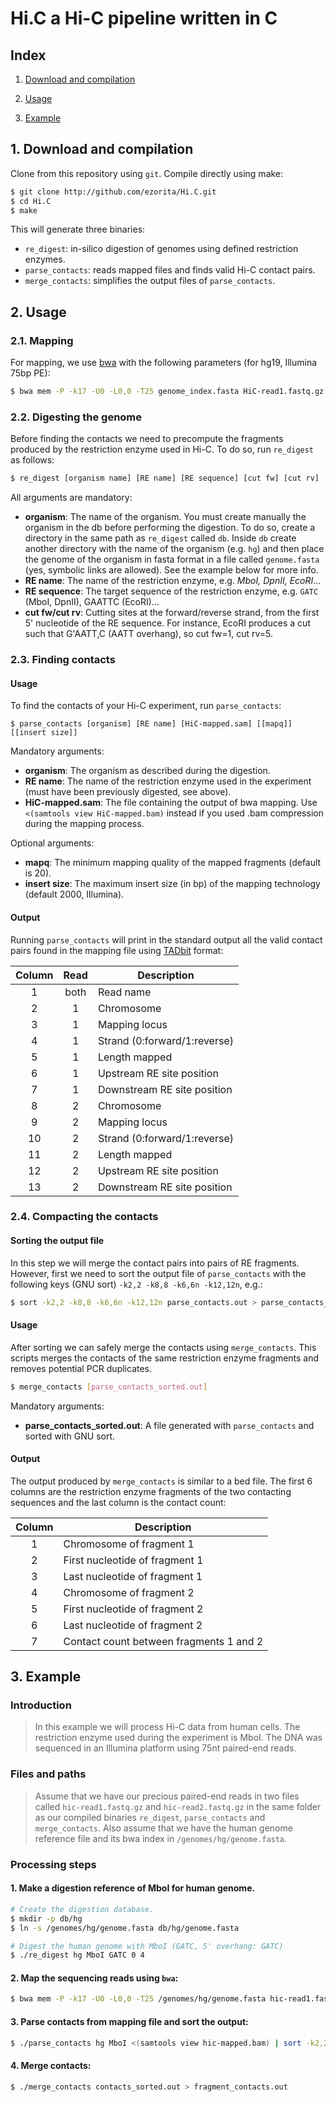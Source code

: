 # Hi.C a Hi-C pipeline written in C

## Index
1. [Download and compilation](#1-download-and-compilation)  

2. [Usage](#2-usage)  

3. [Example](#3-example)  

## 1. Download and compilation

Clone from this repository using `git`. Compile directly using make:
```bash
$ git clone http://github.com/ezorita/Hi.C.git
$ cd Hi.C
$ make
```

This will generate three binaries:
- `re_digest`: in-silico digestion of genomes using defined restriction enzymes.
- `parse_contacts`: reads mapped files and finds valid Hi-C contact pairs.
- `merge_contacts`: simplifies the output files of `parse_contacts`.

## 2. Usage

### 2.1. Mapping

For mapping, we use [bwa](https://github.com/lh3/bwa) with the following parameters (for hg19, Illumina 75bp PE):

```bash
$ bwa mem -P -k17 -U0 -L0,0 -T25 genome_index.fasta HiC-read1.fastq.gz HiC-read2.fastq.gz | samtools view -bS > HiC-mapped.bam
```

### 2.2. Digesting the genome

Before finding the contacts we need to precompute the fragments produced by the restriction enzyme used in Hi-C. To do so, run `re_digest` as follows:

```bash
$ re_digest [organism name] [RE name] [RE sequence] [cut fw] [cut rv]
```

All arguments are mandatory:
- **organism**: The name of the organism. You must create manually the organism in the db before performing the digestion. To do so, create a directory in the same path as `re_digest` called `db`. Inside `db` create another directory with the name of the organism (e.g. `hg`) and then place the genome of the organism in fasta format in a file called `genome.fasta` (yes, symbolic links are allowed). See the example below for more info.
- **RE name**: The name of the restriction enzyme, e.g. *MboI, DpnII, EcoRI*...
- **RE sequence**: The target sequence of the restriction enzyme, e.g. `GATC` (MboI, DpnII), GAATTC (EcoRI)...
- **cut fw/cut rv**: Cutting sites at the forward/reverse strand, from the first 5' nucleotide of the RE sequence. For instance, EcoRI produces a cut such that G'AATT,C (AATT overhang), so cut fw=1, cut rv=5.

### 2.3. Finding contacts

#### Usage

To find the contacts of your Hi-C experiment, run `parse_contacts`:

```
$ parse_contacts [organism] [RE name] [HiC-mapped.sam] [[mapq]] [[insert size]]
```

Mandatory arguments:
- **organism**: The organism as described during the digestion.
- **RE name**: The name of the restriction enzyme used in the experiment (must have been previously digested, see above).
- **HiC-mapped.sam**: The file containing the output of bwa mapping. Use `<(samtools view HiC-mapped.bam)` instead if you used .bam compression during the mapping process.

Optional arguments:
- **mapq**: The minimum mapping quality of the mapped fragments (default is 20).
- **insert size**: The maximum insert size (in bp) of the mapping technology (default 2000, Illumina).

#### Output

Running `parse_contacts` will print in the standard output all the valid contact pairs found in the mapping file using [TADbit](https://github.com/3DGenomes/TADbit) format:

| Column   | Read | Description                  |
| :-------:|:----:|------------------------------|
| 1        | both | Read name                    |
| 2        | 1    | Chromosome                   |
| 3        | 1    | Mapping locus                |
| 4        | 1    | Strand (0:forward/1:reverse) |
| 5        | 1    | Length mapped                |
| 6        | 1    | Upstream RE site position    |
| 7        | 1    | Downstream RE site position  |
| 8        | 2    | Chromosome                   |
| 9        | 2    | Mapping locus                |
| 10       | 2    | Strand (0:forward/1:reverse) |
| 11       | 2    | Length mapped                |
| 12       | 2    | Upstream RE site position    |
| 13       | 2    | Downstream RE site position  |


### 2.4. Compacting the contacts

#### Sorting the output file
In this step we will merge the contact pairs into pairs of RE fragments. However, first we need to sort the output file of `parse_contacts` with the following keys (GNU sort) `-k2,2 -k8,8 -k6,6n -k12,12n`, e.g.:

```bash
$ sort -k2,2 -k8,8 -k6,6n -k12,12n parse_contacts.out > parse_contacts_sorted.out
```

#### Usage

After sorting we can safely merge the contacts using `merge_contacts`. This scripts merges the contacts of the same restriction enzyme fragments and removes potential PCR duplicates.

```bash
$ merge_contacts [parse_contacts_sorted.out]
```

Mandatory arguments:
- **parse_contacts_sorted.out**: A file generated with `parse_contacts` and sorted with GNU sort.

#### Output

The output produced by `merge_contacts` is similar to a bed file. The first 6 columns are the restriction enzyme fragments of the two contacting sequences and the last column is the contact count:

| Column   | Description                             |
| :-------:|-----------------------------------------|
| 1        | Chromosome of fragment 1                |
| 2        | First nucleotide of fragment 1          |
| 3        | Last nucleotide of fragment 1           |
| 4        | Chromosome of fragment 2                |
| 5        | First nucleotide of fragment 2          |
| 6        | Last nucleotide of fragment 2           |
| 7        | Contact count between fragments 1 and 2 |

## 3. Example

### Introduction

> In this example we will process Hi-C data from human cells. The restriction enzyme used during the experiment is MboI. The DNA was sequenced in an Illumina platform using 75nt paired-end reads.

### Files and paths
> Assume that we have our precious paired-end reads in two files called `hic-read1.fastq.gz` and `hic-read2.fastq.gz` in the same folder as our compiled binaries `re_digest`, `parse_contacts` and `merge_contacts`.
> Also assume that we have the human genome reference file and its bwa index in `/genomes/hg/genome.fasta`.

### Processing steps
#### 1. Make a digestion reference of MboI for human genome.
```bash
# Create the digestion database.
$ mkdir -p db/hg
$ ln -s /genomes/hg/genome.fasta db/hg/genome.fasta

# Digest the human genome with MboI (GATC, 5' overhang: GATC)
$ ./re_digest hg MboI GATC 0 4
```

#### 2. Map the sequencing reads using `bwa`:
```bash
$ bwa mem -P -k17 -U0 -L0,0 -T25 /genomes/hg/genome.fasta hic-read1.fastq.gz hic-read2.fastq.gz | samtools view -bS > hic-mapped.bam
```

#### 3. Parse contacts from mapping file and sort the output:
```bash
$ ./parse_contacts hg MboI <(samtools view hic-mapped.bam) | sort -k2,2 -k8,8 -k6,6n -k12,12n > contacts_sorted.out
```

#### 4. Merge contacts:
```bash
$ ./merge_contacts contacts_sorted.out > fragment_contacts.out
```

